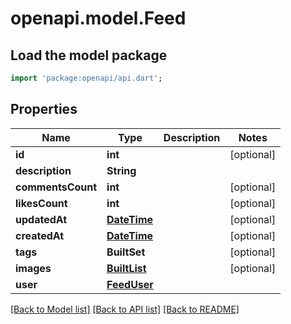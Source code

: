 # openapi.model.Feed

## Load the model package
```dart
import 'package:openapi/api.dart';
```

## Properties
Name | Type | Description | Notes
------------ | ------------- | ------------- | -------------
**id** | **int** |  | [optional] 
**description** | **String** |  | 
**commentsCount** | **int** |  | [optional] 
**likesCount** | **int** |  | [optional] 
**updatedAt** | [**DateTime**](DateTime.md) |  | [optional] 
**createdAt** | [**DateTime**](DateTime.md) |  | [optional] 
**tags** | **BuiltSet<int>** |  | [optional] 
**images** | [**BuiltList<FeedImage>**](FeedImage.md) |  | [optional] 
**user** | [**FeedUser**](FeedUser.md) |  | 

[[Back to Model list]](../README.md#documentation-for-models) [[Back to API list]](../README.md#documentation-for-api-endpoints) [[Back to README]](../README.md)


